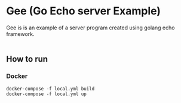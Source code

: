 # Gee (Go Echo server Example)
Gee is is an example of a server program created using golang echo framework.
</br>
</br>
## How to run
### Docker
```
docker-compose -f local.yml build
docker-compose -f local.yml up
```
